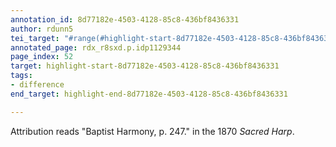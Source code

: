 ```yaml
---
annotation_id: 8d77182e-4503-4128-85c8-436bf8436331
author: rdunn5
tei_target: "#range(#highlight-start-8d77182e-4503-4128-85c8-436bf8436331, #highlight-end-8d77182e-4503-4128-85c8-436bf8436331)"
annotated_page: rdx_r8sxd.p.idp1129344
page_index: 52
target: highlight-start-8d77182e-4503-4128-85c8-436bf8436331
tags:
- difference
end_target: highlight-end-8d77182e-4503-4128-85c8-436bf8436331

---
```

Attribution reads "Baptist Harmony, p. 247." in the 1870 *Sacred Harp*.